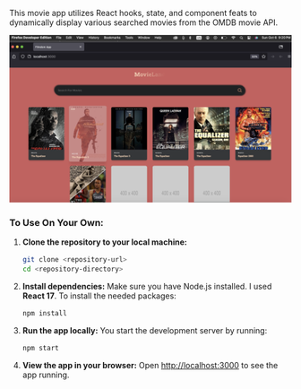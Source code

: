 This movie app utilizes React hooks, state, and component feats to dynamically display various searched movies from the OMDB movie API.

![FilmDom Screenshot](https://github.com/erikkaincolor/react-movie-app/raw/main/filmdom.png)

### To Use On Your Own:

1. **Clone the repository to your local machine:**
   ```bash
   git clone <repository-url>
   cd <repository-directory>
   ```

2. **Install dependencies:**
   Make sure you have Node.js installed. I used **React 17**. To install the needed packages:
   ```bash
   npm install
   ```

3. **Run the app locally:**
   You start the development server by running:
   ```bash
   npm start
   ```

4. **View the app in your browser:**
   Open [http://localhost:3000](http://localhost:3000) to see the app running.

